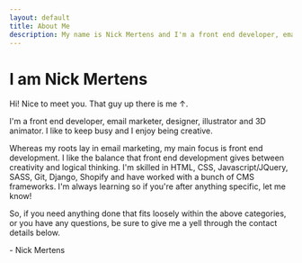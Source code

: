 ```yaml
---
layout: default
title: About Me
description: My name is Nick Mertens and I'm a front end developer, email marketer, designer, illustrator and 3D animator and I'm skilled in HTML, CSS, Javascript/JQuery, SASS, Git, Django, Shopify and have worked with a bunch of CMS frameworks.
---
```


# I am <span class="dark-green font-weight-bold">Nick Mertens</span>

Hi! Nice to meet you. That guy up there is me &uarr;.

I'm a front end developer, email marketer, designer, illustrator and 3D animator. I like to keep busy and I enjoy being creative.

Whereas my roots lay in email marketing, my main focus is front end development. I like the balance that front end development gives between creativity and logical thinking. I'm skilled in HTML, CSS, Javascript/JQuery, SASS, Git, Django, Shopify and have worked with a bunch of CMS frameworks. I'm always learning so if you're after anything specific, let me know!

So, if you need anything done that fits loosely within the above categories, or you have any questions, be sure to give me a yell through the contact details below.

<div>
    <p class="fsh align-centre mbn mtn"><i class="icon-emo-coffee"></i></p>
    <p class="cursive align-right fsl">- Nick Mertens</p>
</div>